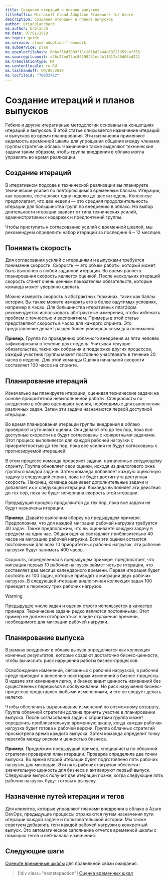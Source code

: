 ```yaml
---
title: Создание итераций и планов выпусков
titleSuffix: Microsoft Cloud Adoption Framework for Azure
description: Создание итераций и планов выпусков
author: BrianBlanchard
ms.author: brblanch
ms.date: 07/01/2019
ms.topic: guide
ms.service: cloud-adoption-framework
ms.subservice: plan
ms.openlocfilehash: 0dbef36d3909f11c1616d2e44c63227959c4ff56
ms.sourcegitcommit: a26c27ed72ac89198231ec4b11917a20d03bd222
ms.translationtype: MT
ms.contentlocale: ru-RU
ms.lasthandoff: 09/06/2019
ms.locfileid: "70833782"
---
```

# <a name="establish-iterations-and-release-plans"></a>Создание итераций и планов выпусков

Гибкие и другие итеративные методологии основаны на концепциях итераций и выпусков. В этой статье описывается назначение итераций и выпусков во время планирования. Эти назначения применяют видимость временной шкалы для упрощения общения между членами группы стратегии облака. Назначения также выделяют технические задачи таким образом, чтобы группа внедрения в облако могла управлять во время реализации.

## <a name="establish-iterations"></a>Создание итераций

В итеративном подходе к технической реализации вы планируете технические усилия по повторяющимся временным блокам. Итерации, как правило, составляют одну неделю до шести недель. Консенсус предполагает, что две недели — это средняя продолжительность итерации для большинства групп по внедрению в облако. Но выбор длительности итерации зависит от типа технических усилий, административных издержек и предпочтений группы.

Чтобы приступить к согласованию усилий с временной шкалой, мы рекомендуем определить набор итераций за последние 6 – 12 месяцев.

## <a name="understand-velocity"></a>Понимать скорость

Для согласования усилий с итерациями и выпусками требуется понимание скорости. Скорость — это объем работы, который может быть выполнен в любой заданной итерации. Во время раннего планирования скорость является оценкой. После нескольких итераций скорость станет очень ценным показателем обязательств, которые команда может уверенно сделать.

Можно измерять скорость в абстрактных терминах, таких как баллы истории. Вы также можете измерять его в более ощутимых условиях, например в часах. Для большинства итеративных платформ рекомендуется использовать абстрактные измерения, чтобы избежать проблем с точностью и восприятием. Примеры в этой статье представляют скорость в часах для каждого спринта. Это представление делает раздел более универсальным для понимания.

**Пример.** Группа по проведению облачного внедрения из пяти человек зафиксирована в течение двух недель. Учитывая текущие обязательства, такие как собрания и поддержка других процессов, каждый участник группы может постоянно участвовать в течение 20 часов в неделю. Для этой команды Оценка начальной скорости составляет 100 часов на спринте.

## <a name="iteration-planning"></a>Планирование итераций

Изначально вы планируете итерации, оценивая технические задачи на основе приоритетной невыполненной работы. Специалисты по внедрению в облако оценивают усилия, необходимые для выполнения различных задач. Затем эти задачи назначаются первой доступной итерации.

Во время планирования итерации группы внедрения в облако проверяют и уточняют оценки. Они делают это до тех пор, пока все доступные скорости не будут согласованы с конкретными задачами. Этот процесс выполняется для каждой рабочей нагрузки с приоритетностью до тех пор, пока все усилия не будут согласованы с прогнозируемой итерацией.

В этом процессе команда проверяет задачи, назначенные следующему спринту. Группа обновляет свои оценки, исходя из диалогового окна группы о каждой задаче. Затем команда добавляет каждую оценочную задачу в следующий спринт, пока не будет достигнута доступная скорость. Наконец, команда оценивает дополнительные задачи и добавляет их к следующей итерации. Команда выполняет эти действия до тех пор, пока не будет исчерпана скорость этой итерации.

Предыдущий процесс продолжится до тех пор, пока все задачи не будут назначены итерации.

**Пример.** Давайте выполним сборку на предыдущем примере. Предположим, что для каждой миграции рабочей нагрузки требуется 40 задач. Также предположим, что вы оцениваете каждую задачу в среднем на один час. Общая оценка составляет приблизительно 40 часов на миграцию рабочей нагрузки. Если эти оценки остаются постоянными для всех 10 приоритетных рабочих нагрузок, эти рабочие нагрузки будут занимать 400 часов.

Скорость, определенная в предыдущем примере, предполагает, что миграция первых 10 рабочих нагрузок займет четыре итерации, что составляет два месяца календарного времени. Первая итерация будет состоять из 100 задач, которые приводят к миграции двух рабочих нагрузок. В следующей итерации аналогичная коллекция задач 100 приведет к переносу трех рабочих нагрузок.

> [!WARNING]
> Предыдущее число задач и оценок строго используется в качестве примера. Технические задачи редко являются постоянными. Этот пример не должен отображаться в виде отражения времени, необходимого для миграции рабочей нагрузки.

## <a name="release-planning"></a>Планирование выпуска

В рамках внедрения в облаке выпуск определяется как коллекция конечных результатов, которые создают достаточно бизнес-ценности, чтобы вычислить риск нарушения работы бизнес-процессов.

Освобождение изменений, связанных с рабочей нагрузкой, в рабочей среде приводит к внесению некоторых изменений в бизнес-процессы. В идеале эти изменения легко, и бизнес видит ценность изменений без существенных перерывов в обслуживании. Но риск нарушения бизнес-процессов представлен любыми изменениями, и его не следует делать нелегко.

Чтобы обеспечить выравнивание изменений по возможному возврату, Группа облачной стратегии должна принять участие в планировании выпуска. После согласования задач с спринтами группа может определить приблизительную временную шкалу, когда каждая рабочая нагрузка будет готова к рабочей версии. Группа облачных стратегий просмотрела время каждого выпуска. Затем команда определит точку перегиба между риском и ценностью бизнеса.

**Пример.** Продолжим предыдущий пример, специалисты по облачной стратегии проверили план итерации. Проверка определила две точки выпуска. Во время второй итерации будет подготовлено пять рабочих нагрузок для миграции. Эти пять рабочих нагрузок обеспечит значительную ценность для бизнеса и активируют первый выпуск. Следующий выпуск получит две итерации позже, когда следующие пять рабочих нагрузок будут готовы к выпуску.

## <a name="assign-iteration-paths-and-tags"></a>Назначение путей итерации и тегов

Для клиентов, которые управляют планами внедрения в облако в Azure DevOps, предыдущие процессы отражаются путем назначения пути итерации каждой задаче и пользовательской истории. Мы также советуем добавлять теги каждой рабочей нагрузки в конкретный выпуск. Это автоматическое заполнение отчетов временной шкалы с помощью тегов и веб-канала назначения.

## <a name="next-steps"></a>Следующие шаги

[Оцените временные шкалы](./timelines.md) для правильной связи ожидания.

> [!div class="nextstepaction"]
> [Оценка временных шкал](./timelines.md)

